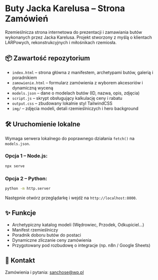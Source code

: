 
# Buty Jacka Karelusa – Strona Zamówień

Rzemieślnicza strona internetowa do prezentacji i zamawiania butów wykonanych przez Jacka Karelusa. Projekt stworzony z myślą o klientach LARPowych, rekonstrukcyjnych i miłośnikach rzemiosła.

## 📦 Zawartość repozytorium

- `index.html` – strona główna z manifestem, archetypami butów, galerią i poradnikiem
- `zamowienie.html` – formularz zamówienia z wyborem akcesoriów i dynamiczną wyceną
- `models.json` – dane o modelach butów (ID, nazwa, opis, zdjęcia)
- `script.js` – skrypt obsługujący kalkulację ceny i rabatu
- `output.css` – zbudowany lokalnie styl TailwindCSS
- `img/` – zdjęcia modeli, detali rzemieślniczych i hero background

## 🛠️ Uruchomienie lokalne

Wymaga serwera lokalnego do poprawnego działania `fetch()` na `models.json`.

### Opcja 1 – Node.js:
```bash
npx serve
```

### Opcja 2 – Python:
```bash
python -m http.server
```

Następnie otwórz przeglądarkę i wejdź na `http://localhost:8000`.

## ✨ Funkcje

- Archetypiczny katalog modeli (Wędrowiec, Przodek, Odkupiciel…)
- Manifest rzemieślniczy
- Poradnik doboru butów do postaci
- Dynamiczne zliczanie ceny zamówienia
- Przygotowany pod rozbudowę o integracje (np. n8n / Google Sheets)

## 📧 Kontakt

Zamówienia i pytania: [sanchose@wp.pl](mailto:sanchose@wp.pl)
